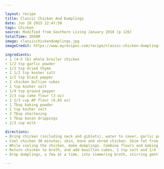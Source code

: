 ```yaml
---

layout: recipe
title: Classic Chicken And Dumplings
date: Jun 28 2015 22:47:50
tags: Chicken
source: Modified from Southern Living January 2010 (p 126)
totalTime: 2H30M
image: classicchickendumplings.jpg
imageCredit: https://www.myrecipes.com/recipe/classic-chicken-dumplings

ingredients:
- 1 (4-5 lb) whole broiler chicken
- 1/2 tsp garlic powder
- 1/2 tsp dried thyme
- 1 1/2 tsp kosher salt
- 1/2 tsp black pepper
- 2 chicken bullion cubes
- 1 tsp kosher salt
- 1/4 tsp ground pepper
- 2/3 cup cake flour (3 oz)
- 1 1/3 cup AP flour (6.65 oz)
- 1 Tbsp baking powder
- 1 tsp kosher salt
- 3 Tbsp shortening
- 1 Tbsp bacon drippings
- 2/3 cup milk

directions:
- Bring chicken (including neck and giblets), water to cover, garlic powder, thyme, 1 1/2 tsp salt, and 1/2 tsp pepper to a boil in a dutch oven over medium heat. Cover, reduce heat to medium-low, and simmer 1 hour. Remove chicken. Reserve broth.
- Cool chicken 30 minutes; skin, bone and shred chicken. Skim fat from broth.
- While cooling the chicken, make dumplings. Combine flours and baking powder in bowl. Cut in shortening and bacon drippings with a pastry blender until crumbly. Stir in milk. Turn dough out onto a lightly floured surface. Roll to 1/8” thickness and cut into 1” square pieces.
- Return chicken to broth, and add bouillon cubes, 1 tsp salt and 1/4 tsp ground pepper. Cook for 10 minutes, raising heat to nearly boiling (but still a simmer).
- Drop dumplings, a few at a time, into simmering broth, stirring gently. Cover and simmer, stirring often, 25 minutes.

---
```


